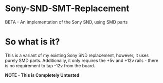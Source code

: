 # Sony-SND-SMT-Replacement
BETA - An implementation of the Sony SND, using SMD parts

# So what is it?
This is a variant of my existing Sony SND replacement, however, it uses purely SMD parts. 
Additionally, it only requires the +5v and +12v rails - there is no requirement to tap -12v from the board. 

**NOTE - This is Completely Untested**


